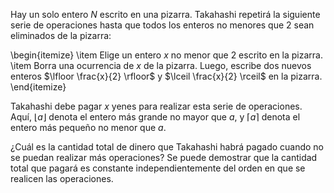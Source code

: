Hay un solo entero $N$ escrito en una pizarra. Takahashi repetirá la siguiente serie de operaciones hasta que todos los enteros no menores que 2 sean eliminados de la pizarra:

\begin{itemize}
    \item Elige un entero $x$ no menor que 2 escrito en la pizarra.
    \item Borra una ocurrencia de $x$ de la pizarra. Luego, escribe dos nuevos enteros $\lfloor \frac{x}{2} \rfloor$ y $\lceil \frac{x}{2} \rceil$ en la pizarra.
\end{itemize}

Takahashi debe pagar $x$ yenes para realizar esta serie de operaciones. Aquí, $\lfloor a \rfloor$ denota el entero más grande no mayor que $a$, y $\lceil a \rceil$ denota el entero más pequeño no menor que $a$.

¿Cuál es la cantidad total de dinero que Takahashi habrá pagado cuando no se puedan realizar más operaciones? Se puede demostrar que la cantidad total que pagará es constante independientemente del orden en que se realicen las operaciones.



